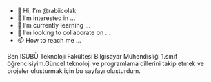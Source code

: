 - 👋 Hi, I’m @rabiicolak
- 👀 I’m interested in ...
- 🌱 I’m currently learning ...
- 💞️ I’m looking to collaborate on ...
- 📫 How to reach me ...

<!---
rabiicolak/rabiicolak is a ✨ special ✨ repository because its `README.md` (this file) appears on your GitHub profile.
You can click the Preview link to take a look at your changes.
--->
Ben ISUBÜ Teknoloji Fakültesi Bilgisayar Mühendisliği 1.sınıf öğrencisiyim.Güncel teknoloji ve programlama dillerini takip etmek ve projeler oluşturmak için bu sayfayı oluşturdum.
